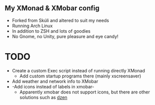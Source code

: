 My XMonad & XMobar config
-------------------------

+ Forked from Skúli and altered to suit my needs
+ Running Arch Linux
+ In addition to ZSH and lots of goodies
+ No Gnome, no Unity, pure pleasure and eye candy!

TODO
====

+ Create a custom Exec script instead of running directly XMonad
  + Add custom startup programs there (mainly xscreensaver)
+ Add weather and network info to XMobar
+ -Add icons instead of labels in xmobar-
  + Apparently xmobar does not support icons, but there are other solutions such as [dzen](https://github.com/robm/dzen)
